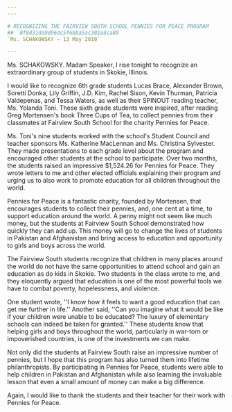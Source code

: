```yaml
---
---

# RECOGNIZING THE FAIRVIEW SOUTH SCHOOL PENNIES FOR PEACE PROGRAM
## `0f8d31da9d96dc5f6bba5ac301e8ca89`
`Ms. SCHAKOWSKY — 13 May 2010`

---
```



Ms. SCHAKOWSKY. Madam Speaker, I rise tonight to recognize an 
extraordinary group of students in Skokie, Illinois.

I would like to recognize 6th grade students Lucas Brace, Alexander 
Brown, Soretti Donka, Lily Griffin, J.D. Kim, Rachel Sison, Kevin 
Thurman, Patricia Valdepenas, and Tessa Waters, as well as their 
SPINOUT reading teacher, Ms. Yolanda Toni. These sixth grade students 
were inspired, after reading Greg Mortensen's book Three Cups of Tea, 
to collect pennies from their classmates at Fairview South School for 
the charity Pennies for Peace.

Ms. Toni's nine students worked with the school's Student Council and 
teacher sponsors Ms. Katherine MacLennan and Ms. Christina Sylvester. 
They made presentations to each grade level about the program and 
encouraged other students at the school to participate. Over two 
months, the students raised an impressive $1,524.26 for Pennies for 
Peace. They wrote letters to me and other elected officials explaining 
their program and urging us to also work to promote education for all 
children throughout the world.

Pennies for Peace is a fantastic charity, founded by Mortensen, that 
encourages students to collect their pennies, and, one cent at a time, 
to support education around the world. A penny might not seem like much 
money, but the students at Fairview South School demonstrated how 
quickly they can add up. This money will go to change the lives of 
students in Pakistan and Afghanistan and bring access to education and 
opportunity to girls and boys across the world.

The Fairview South students recognize that children in many places 
around the world do not have the same opportunities to attend school 
and gain an education as do kids in Skokie. Two students in the class 
wrote to me, and they eloquently argued that education is one of the 
most powerful tools we have to combat poverty, hopelessness, and 
violence.

One student wrote, ''I know how it feels to want a good education 
that can get me further in life.'' Another said, ''Can you imagine what 
it would be like if your children were unable to be educated? The 
luxury of elementary schools can indeed be taken for granted.'' These 
students know that helping girls and boys throughout the world, 
particularly in war-torn or impoverished countries, is one of the 
investments we can make.



Not only did the students at Fairview South raise an impressive 
number of pennies, but I hope that this program has also turned them 
into lifetime philanthropists. By participating in Pennies for Peace, 
students were able to help children in Pakistan and Afghanistan while 
also learning the invaluable lesson that even a small amount of money 
can make a big difference.

Again, I would like to thank the students and their teacher for their 
work with Pennies for Peace.
